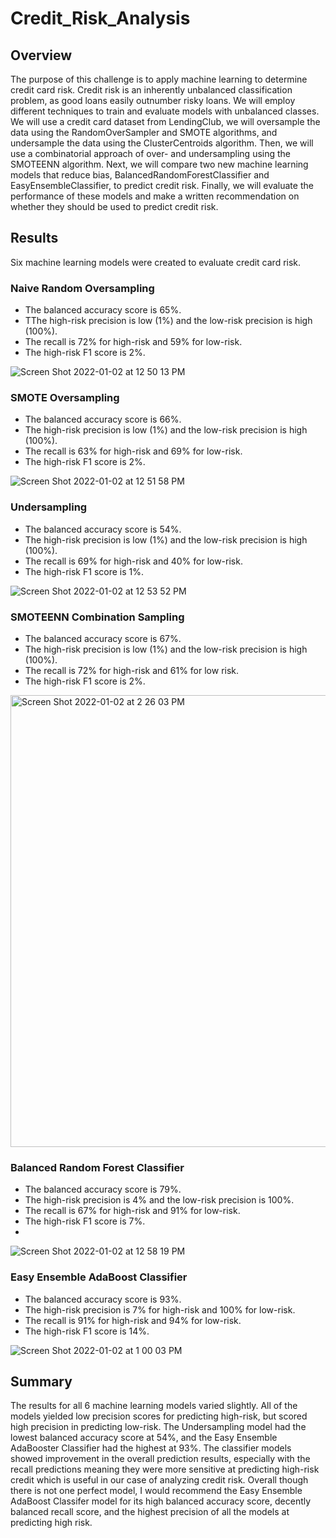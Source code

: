 # Credit_Risk_Analysis

## Overview
The purpose of this challenge is to apply machine learning to determine credit card risk. Credit risk is an inherently unbalanced classification problem, as good loans easily outnumber risky loans. We will employ different techniques to train and evaluate models with unbalanced classes. We will use a credit card dataset from LendingClub, we will oversample the data using the RandomOverSampler and SMOTE algorithms, and undersample the data using the ClusterCentroids algorithm. Then, we will use a combinatorial approach of over- and undersampling using the SMOTEENN algorithm. Next, we will compare two new machine learning models that reduce bias, BalancedRandomForestClassifier and EasyEnsembleClassifier, to predict credit risk. Finally, we will evaluate the performance of these models and make a written recommendation on whether they should be used to predict credit risk.

## Results
Six machine learning models were created to evaluate credit card risk. 

### Naive Random Oversampling
- The balanced accuracy score is 65%. 
- TThe high-risk precision is low (1%) and the low-risk precision is high (100%).
- The recall is 72% for high-risk and 59% for low-risk.
- The high-risk F1 score is 2%.

 ![Screen Shot 2022-01-02 at 12 50 13 PM](https://user-images.githubusercontent.com/89098766/147884657-75bb98d8-f3cb-4410-b976-6d951b81b3ad.png)


### SMOTE Oversampling
- The balanced accuracy score is 66%. 
- The high-risk precision is low (1%) and the low-risk precision is high (100%). 
- The recall is 63% for high-risk and 69% for low-risk.
- The high-risk F1 score is 2%.

![Screen Shot 2022-01-02 at 12 51 58 PM](https://user-images.githubusercontent.com/89098766/147884743-db01ad7c-1d9c-40f1-b4bb-d586a1b1e5ea.png)


### Undersampling
- The balanced accuracy score is 54%. 
- The high-risk precision is low (1%) and the low-risk precision is high (100%). 
- The recall is 69% for high-risk and 40% for low-risk.
- The high-risk F1 score is 1%.

![Screen Shot 2022-01-02 at 12 53 52 PM](https://user-images.githubusercontent.com/89098766/147884818-8d91f392-fcb2-4a9c-8ebd-986363ab84a7.png)


### SMOTEENN Combination Sampling
- The balanced accuracy score is 67%.
- The high-risk precision is low (1%) and the low-risk precision is high (100%).
- The recall is 72% for high-risk and 61% for low risk.
- The high-risk F1 score is 2%.

<img width="723" alt="Screen Shot 2022-01-02 at 2 26 03 PM" src="https://user-images.githubusercontent.com/89098766/147887195-2e6d7313-dd50-4ba2-b539-901fe2ac7ac8.png">


### Balanced Random Forest Classifier
- The balanced accuracy score is 79%. 
- The high-risk precision is 4% and the low-risk precision is 100%. 
- The recall is 67% for high-risk and 91% for low-risk. 
- The high-risk F1 score is 7%.
-
![Screen Shot 2022-01-02 at 12 58 19 PM](https://user-images.githubusercontent.com/89098766/147884934-b0eab4a0-5cfb-4186-a147-a20289e35d5d.png)


### Easy Ensemble AdaBoost Classifier
- The balanced accuracy score is 93%. 
- The high-risk precision is 7% for high-risk and 100% for low-risk. 
- The recall is 91% for high-risk and 94% for low-risk. 
- The high-risk F1 score is 14%.

![Screen Shot 2022-01-02 at 1 00 03 PM](https://user-images.githubusercontent.com/89098766/147884975-b8cc531f-fbf5-432a-8305-2efdfb10ed6e.png)


## Summary

The results for all 6 machine learning models varied slightly. All of the models yielded low precision scores for predicting high-risk, but scored high precision in predicting low-risk. The Undersampling model had the lowest balanced accuracy score at 54%, and the Easy Ensemble AdaBooster Classifier had the highest at 93%. The classifier models showed improvement in the overall prediction results, especially with the recall predictions meaning they were more sensitive at predicting high-risk credit which is useful in our case of analyzing credit risk. Overall though there is not one perfect model, I would recommend the Easy Ensemble AdaBoost Classifer model for its high balanced accuracy score, decently balanced recall score, and the highest precision of all the models at predicting high risk.

